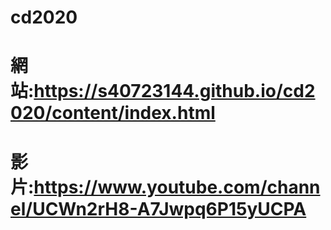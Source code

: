 # cd2020
# 網站:https://s40723144.github.io/cd2020/content/index.html
# 影片:https://www.youtube.com/channel/UCWn2rH8-A7Jwpq6P15yUCPA
